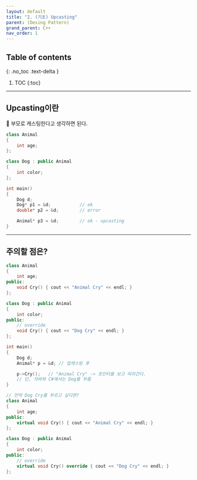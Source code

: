 ```yaml
---
layout: default
title: "2. (기초) Upcasting"
parent: (Desing Pattern)
grand_parent: C++
nav_order: 1
---
```


## Table of contents
{: .no_toc .text-delta }

1. TOC
{:toc}

---

## Upcasting이란

🦄 부모로 캐스팅한다고 생각하면 된다.

```cpp
class Animal
{
    int age;
};

class Dog : public Animal
{
    int color;
};

int main()
{
    Dog d;
    Dog* p1 = &d;           // ok
    double* p2 = &d;        // error

    Animal* p3 = &d;        // ok - upcasting
}
```

---

## 주의할 점은?

```cpp
class Animal
{
    int age;
public:
    void Cry() { cout << "Animal Cry" << endl; }
};

class Dog : public Animal
{
    int color;
public:
    // override
    void Cry() { cout << "Dog Cry" << endl; }
};

int main()
{
    Dog d;
    Animal* p = &d; // 업캐스팅 후

    p->Cry();   // "Animal Cry" -> 포인터를 보고 따라간다.
    // 단, 자바와 C#에서는 Dog를 부름
}
```

```cpp
// 만약 Dog Cry를 부르고 싶다면?
class Animal
{
    int age;
public:
    virtual void Cry() { cout << "Animal Cry" << endl; }
};

class Dog : public Animal
{
    int color;
public:
    // override
    virtual void Cry() override { cout << "Dog Cry" << endl; }
};
```